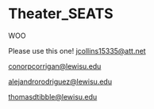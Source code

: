 Theater_SEATS
=============

WOO

Please use this one!
jcollins15335@att.net

conorpcorrigan@lewisu.edu

alejandrorodriguez@lewisu.edu

thomasdtibble@lewisu.edu
